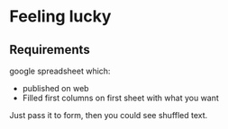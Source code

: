 # Feeling lucky

## Requirements

google spreadsheet which:

- published on web
- Filled first columns on first sheet with what you want

Just pass it to form, then you could see shuffled text.
